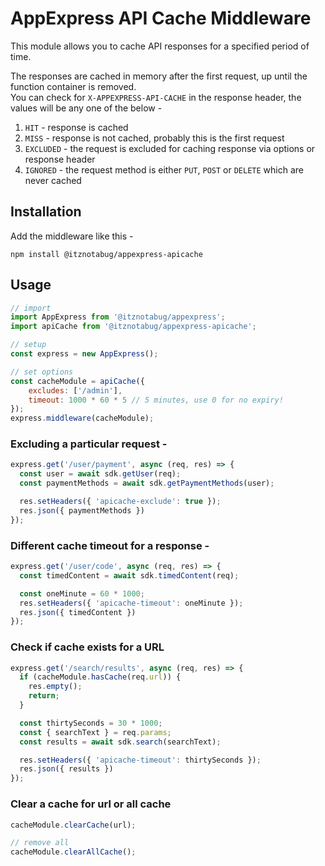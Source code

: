 # AppExpress API Cache Middleware

This module allows you to cache API responses for a specified period of time.

The responses are cached in memory after the first request, up until the function container is removed.\
You can check for `X-APPEXPRESS-API-CACHE` in the response header, the values will be any one of the below -

1. `HIT` - response is cached
2. `MISS` - response is not cached, probably this is the first request
3. `EXCLUDED` - the request is excluded for caching response via options or response header
4. `IGNORED` - the request method is either `PUT`, `POST` or `DELETE` which are never cached

## Installation

Add the middleware like this -

```shell
npm install @itznotabug/appexpress-apicache
```

## Usage

```javascript
// import
import AppExpress from '@itznotabug/appexpress';
import apiCache from '@itznotabug/appexpress-apicache';

// setup
const express = new AppExpress();

// set options
const cacheModule = apiCache({
    excludes: ['/admin'],
    timeout: 1000 * 60 * 5 // 5 minutes, use 0 for no expiry!
});
express.middleware(cacheModule);
```

### Excluding a particular request -

```javascript
express.get('/user/payment', async (req, res) => {
  const user = await sdk.getUser(req);
  const paymentMethods = await sdk.getPaymentMethods(user);

  res.setHeaders({ 'apicache-exclude': true });
  res.json({ paymentMethods })
});
```

### Different cache timeout for a response -

```javascript
express.get('/user/code', async (req, res) => {
  const timedContent = await sdk.timedContent(req);

  const oneMinute = 60 * 1000;
  res.setHeaders({ 'apicache-timeout': oneMinute });
  res.json({ timedContent })
});
```

### Check if cache exists for a URL

```javascript
express.get('/search/results', async (req, res) => {
  if (cacheModule.hasCache(req.url)) {
    res.empty();
    return;
  }

  const thirtySeconds = 30 * 1000;
  const { searchText } = req.params;
  const results = await sdk.search(searchText);

  res.setHeaders({ 'apicache-timeout': thirtySeconds });
  res.json({ results })
});
```

### Clear a cache for url or all cache

```javascript
cacheModule.clearCache(url);

// remove all
cacheModule.clearAllCache();
```